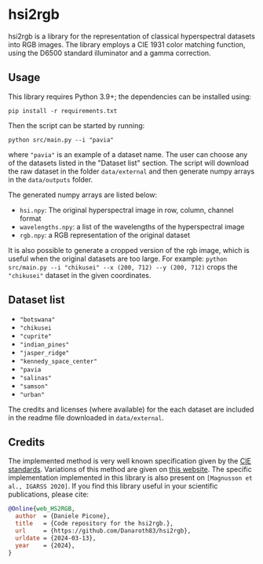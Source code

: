 # hsi2rgb

hsi2rgb is a library for the representation of classical hyperspectral datasets into RGB images.
The library employs a CIE 1931 color matching function, using the D6500 standard illuminator and a gamma correction.

## Usage

This library requires Python 3.9+; the dependencies can be installed using:

```pip install -r requirements.txt```

Then the script can be started by running:

```python src/main.py --i "pavia"```

where ```"pavia"``` is an example of a dataset name. The user can choose any of the datasets listed in the "Dataset list" section.
The script will download the raw dataset in the folder ```data/external```
and then generate numpy arrays in the ```data/outputs``` folder.

The generated numpy arrays are listed below:

- ```hsi.npy```: The original hyperspectral image in row, column, channel format
- ```wavelengths.npy```: a list of the wavelengths of the hyperspectral image
- ```rgb.npy```: a RGB representation of the original dataset

It is also possible to generate a cropped version of the rgb image, which is useful when the original datasets are too large.
For example:
```python src/main.py --i "chikusei" --x (200, 712) --y (200, 712)```
crops the ```"chikusei"``` dataset in the given coordinates.


## Dataset list

- ```"botswana"```
- ```"chikusei```
- ```"cuprite"```
- ```"indian_pines"```
- ```"jasper_ridge"```
- ```"kennedy_space_center"```
- ```"pavia```
- ```"salinas"```
- ```"samson"```
- ```"urban"```

The credits and licenses (where available) for the each dataset are included in the readme file downloaded in ```data/external```.

## Credits

The implemented method is very well known specification given by the [CIE standards](https://standards.iteh.ai/catalog/tc/iso/23b8ea7c-5d92-446b-afd6-3dcd4a01fefc/cie).
Variations of this method are given on [this website](https://personalpages.manchester.ac.uk/staff/d.h.foster/Tutorial_HSI2RGB/Tutorial_HSI2RGB.html).
The specific implementation implemented in this library is also present on ```[Magnusson et al., IGARSS 2020]```.
If you find this library useful in your scientific publications, please cite:

```bibtex
@Online{web_HS2RGB,
  author  = {Daniele Picone},
  title   = {Code repository for the hsi2rgb.},
  url     = {https://github.com/Danaroth83/hsi2rgb},
  urldate = {2024-03-13},
  year    = {2024},
}
```